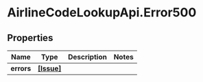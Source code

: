 # AirlineCodeLookupApi.Error500

## Properties

Name | Type | Description | Notes
------------ | ------------- | ------------- | -------------
**errors** | [**[Issue]**](Issue.md) |  | 


